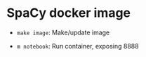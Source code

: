 # SpaCy docker image

- `make image`: Make/update image

- `m notebook`: Run container, exposing 8888
